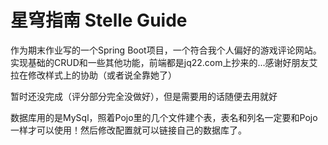 # 星穹指南 Stelle Guide
作为期末作业写的一个Spring Boot项目，一个符合我个人偏好的游戏评论网站。实现基础的CRUD和一些其他功能，前端都是jq22.com上抄来的...感谢好朋友艾拉在修改样式上的协助（或者说全靠她了）

暂时还没完成（评分部分完全没做好），但是需要用的话随便去用就好

数据库用的是MySql，照着Pojo里的几个文件建个表，表名和列名一定要和Pojo一样才可以使用！然后修改配置就可以链接自己的数据库了。
